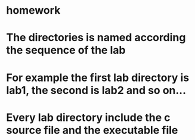 # homework
# The directories is named according the sequence of the lab
# For example the first lab directory is lab1, the second is lab2 and so on...
# Every lab directory include the c source file and the executable file 
